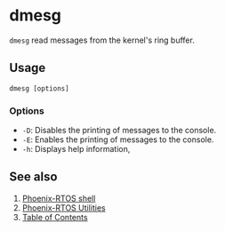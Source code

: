 # dmesg

`dmesg` read messages from the kernel's ring buffer.

## Usage

```console
dmesg [options]
```

### Options

- `-D`: Disables the printing of messages to the console.
- `-E`: Enables the printing of messages to the console.
- `-h`: Displays help information,

## See also

1. [Phoenix-RTOS shell](../index.md)
2. [Phoenix-RTOS Utilities](../../index.md)
3. [Table of Contents](../../../index.md)
